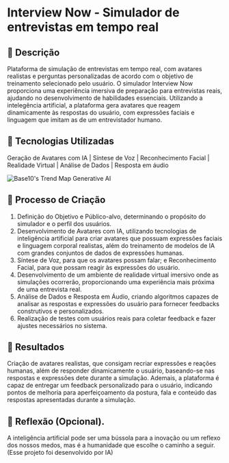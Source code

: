 # Interview Now - Simulador de entrevistas em tempo real

## 📒 Descrição
Plataforma de simulação de entrevistas em tempo real, com avatares realistas e perguntas personalizadas de acordo com o objetivo de treinamento selecionado pelo usuário. O simulador Interview Now proporciona uma experiência imersiva de preparação para entrevistas reais, ajudando no desenvolvimento de habilidades essenciais. Utilizando a intelegência artificial, a plataforma gera avatares que reagem dinamicamente às respostas do usuário, com expressões faciais e linguagem que imitam as de um entrevistador humano.

## 🤖 Tecnologias Utilizadas
Geração de Avatares com IA | Síntese de Voz | Reconhecimento Facial | Realidade Virtual | Análise de Dados | Resposta em áudio

![Base10's Trend Map Generative AI](https://github.com/digitalinnovationone/lab-natty-or-not/assets/730492/f4df26e8-f8f7-4419-8252-c69d73ea930c)

## 🧐 Processo de Criação
1. Definição do Objetivo e Público-alvo, determinando o propósito do simulador e o perfil dos usuários.
2. Desenvolvimento de Avatares com IA, utilizando tecnologias de inteligência artificial para criar avatares que possuam expressões faciais e linguagem corporal realistas, além do treinamento de modelos de IA com grandes conjuntos de dados de expressões humanas.
2. Síntese de Voz, para que os avatares possam falar; e Reconhecimento Facial, para que possam reagir às expressões do usuário.
3. Desenvolvimento de um ambiente de realidade virtual imersivo onde as simulações ocorrerão, proporcionando uma experiência mais próxima de uma entrevista real.
4. Análise de Dados e Resposta em Áudio, criando algoritmos capazes de analisar as respostas e expressões do usuário para fornecer feedbacks construtivos e personalizados.
5. Realização de testes com usuários reais para coletar feedback e fazer ajustes necessários no sistema.

## 🚀 Resultados
Criação de avatares realistas, que consigam recriar expressões e reações humanas, além de responder dinamicamente o usuário, baseando-se nas respostas e expressões dete durante a simulação. Ademais, a plataforma é capaz de entregar um feedback personalizado para o usuário, indicando pontos de melhoria para aperfeiçoamento da postura, fala e conteúdo das respostas apresentadas durante a simulação.

## 💭 Reflexão (Opcional).
A inteligência artificial pode ser uma bússola para a inovação ou um reflexo dos nossos medos, mas é a humanidade que escolhe o caminho a seguir.
(Esse projeto foi desenvolvido por IA)
